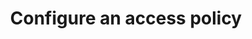 ---
title: Configure an access policy
meta:
  - name: description
    content: Okta access policies help you secure your APIs by defining different access and refresh token lifetimes for a given combination of grant type, user, and scope.
sections:
- overview
- limit-scopes-clients-can-access
- configure-token-lifetime-per-client
- next-steps
---